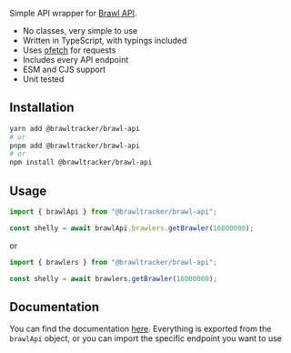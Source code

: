 Simple API wrapper for [Brawl API](https://brawlapi.com/).

- No classes, very simple to use
- Written in TypeScript, with typings included
- Uses [ofetch](https://unjs.io/packages/ofetch) for requests
- Includes every API endpoint
- ESM and CJS support
- Unit tested

## Installation

```bash
yarn add @brawltracker/brawl-api
# or
pnpm add @brawltracker/brawl-api
# or
npm install @brawltracker/brawl-api
```

## Usage

```js
import { brawlApi } from "@brawltracker/brawl-api";

const shelly = await brawlApi.brawlers.getBrawler(16000000);
```

or

```js
import { brawlers } from "@brawltracker/brawl-api";

const shelly = await brawlers.getBrawler(16000000);
```

## Documentation

You can find the documentation [here](https://brawlapi.com).
Everything is exported from the `brawlApi` object, or you can import the specific endpoint you want to use
